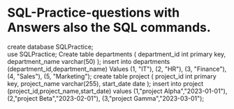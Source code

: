 # SQL-Practice-questions with Answers also the SQL commands.

create database SQLPractice;	
use SQLPractice;
Create table departments (
department_id int primary key,
department_name varchar(50)
);
insert into departments
(department_id,department_name)
Values
(1, "IT"),
(2, "HR"),
(3, "Finance"),
(4, "Sales"),
(5, "Marketing");
create table project (
project_id int primary key,
project_name varchar(255),
start_date date
);
insert into project
(project_id,project_name,start_date)
values
(1,"project Alpha","2023-01-01"),
(2,"project Beta","2023-02-01"),
(3,"project Gamma","2023-03-01");
